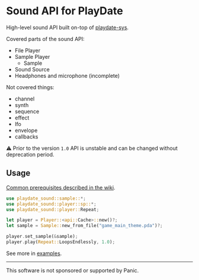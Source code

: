 # Sound API for PlayDate

High-level sound API built on-top of [playdate-sys][].

Covered parts of the sound API:
- File Player
- Sample Player
  - Sample
- Sound Source
- Headphones and microphone (incomplete)

Not covered things:
- channel
- synth
- sequence
- effect
- lfo
- envelope
- callbacks

⚠️ Prior to the version `1.0` API is unstable and can be changed without deprecation period.


## Usage

[Common prerequisites described in the wiki](https://github.com/boozook/playdate/wiki#prerequisites).


```rust
use playdate_sound::sample::*;
use playdate_sound::player::sp::*;
use playdate_sound::player::Repeat;

let player = Player::<api::Cache>::new()?;
let sample = Sample::new_from_file("game_main_theme.pda")?;

player.set_sample(&sample);
player.play(Repeat::LoopsEndlessly, 1.0);
```

See more in [examples][playdate-sound-examples].


[playdate-sys]: https://crates.io/crates/playdate-sys
[playdate-sound-examples]: https://github.com/boozook/playdate/tree/main/api/sound/examples



- - -

This software is not sponsored or supported by Panic.
